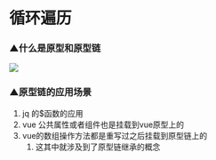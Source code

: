 # 循环遍历

### ▲什么是原型和原型链

![](https://camo.githubusercontent.com/b6b686e55d6039b882dc09a9f41ef855f819423b5edbaefeaa28c4432283db8a/68747470733a2f2f63646e2e6a7364656c6976722e6e65742f67682f6d717971696e6766656e672f426c6f672f496d616765732f70726f746f74797065352e706e67)

### ▲原型链的应用场景

1. jq 的$函数的应用
2. vue 公共属性或者组件也是挂载到vue原型上的
3. vue的数组操作方法都是重写过之后挂载到原型链上的
   1. 这其中就涉及到了原型链继承的概念